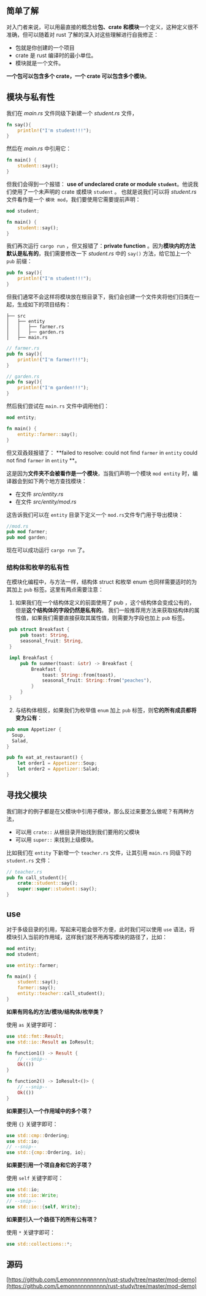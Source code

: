 ## 简单了解

对入门者来说，可以用最直接的概念给**包、crate 和模块**一个定义，这种定义很不准确，但可以随着对 rust 了解的深入对这些理解进行自我修正：
- 包就是你创建的一个项目
- crate 是 rust 编译时的最小单位。
- 模块就是一个文件。

**一个包可以包含多个 crate，一个 crate 可以包含多个模块**。

## 模块与私有性

我们在 *main.rs* 文件同级下新建一个 *student.rs* 文件，

```rust
fn say(){
    println!("I'm student!!!");
}
```

然后在 *main.rs* 中引用它：

```rust
fn main() {
    student::say();
}
```

但我们会得到一个报错： **use of undeclared crate or module `student`**。他说我们使用了一个未声明的 crate 或模块 `student` 。 也就是说我们可以将 *student.rs* 文件看作是一个 `模块 mod`，我们要使用它需要提前声明：

```rust
mod student;

fn main() {
    student::say();
}
```

我们再次运行 `cargo run` ，但又报错了：**private function** 。因为**模块内的方法默认是私有的**，我们需要修改一下 *student.rs* 中的 `say()` 方法，给它加上一个 `pub` 前缀：

```rust
pub fn say(){
    println!("I'm student!!!");
}
```

但我们通常不会这样将模块放在根目录下，我们会创建一个文件夹将他们归类在一起，生成如下的项目结构：

```
├── src
│   ├── entity
│   │   ├── farmer.rs
│   │   ├── garden.rs
│   ├── main.rs
```

```rust
// farmer.rs
pub fn say(){
    println!("I'm farmer!!!");
}
```

```rust
// garden.rs
pub fn say(){
    println!("I'm garden!!!");
}
```

然后我们尝试在 `main.rs` 文件中调用他们：

```rust
mod entity;

fn main() {
    entity::farmer::say();
}
```

但又双叒叕报错了： **failed to resolve: could not find `farmer` in `entity`
could not find `farmer` in `entity` **。 

这是因为**文件夹不会被看作是一个模块**，当我们声明一个模块 `mod entity` 时，编译器会到如下两个地方查找模块：
- 在文件 *src/entity.rs*
- 在文件 *src/entity/mod.rs*

这告诉我们可以在 `entity` 目录下定义一个 `mod.rs`文件专门用于导出模块：

```rust
//mod.rs
pub mod farmer;
pub mod garden;
```

现在可以成功运行 `cargo run` 了。

### 结构体和枚举的私有性

在模块化编程中，与方法一样，结构体 struct 和枚举 enum 也同样需要适时的为其加上 `pub` 标签。这里有两点需要注意：

1. 如果我们在一个结构体定义的前面使用了 pub ，这个结构体会变成公有的，但是**这个结构体的字段仍然是私有的**。 我们一般推荐用方法来获取结构体的属性值，如果我们需要直接获取其属性值，则需要为字段也加上 `pub` 标签。

```rust
 pub struct Breakfast {
     pub toast: String,
     seasonal_fruit: String,
 }

 impl Breakfast {
     pub fn summer(toast: &str) -> Breakfast {
         Breakfast {
             toast: String::from(toast),
             seasonal_fruit: String::from("peaches"),
         }
     }
 }
```

2. 与结构体相反，如果我们为枚举值 `enum` 加上 `pub` 标签，则**它的所有成员都将变为公有**：

```rust
pub enum Appetizer {
  Soup,
  Salad,
}

pub fn eat_at_restaurant() {
    let order1 = Appetizer::Soup;
    let order2 = Appetizer::Salad;
}
```


## 寻找父模块

我们刚才的例子都是在父模块中引用子模块，那么反过来要怎么做呢？有两种方法，
- 可以用 `crate::` 从根目录开始找到我们要用的父模块
- 可以用 `super::` 来找到上级模块。

比如我们在 `entity` 下新增一个 `teacher.rs` 文件，让其引用 `main.rs` 同级下的 `student.rs` 文件：

```rust
// teacher.rs
pub fn call_student(){
    crate::student::say();
    super::super::student::say();
}
```

## use

对于多级目录的引用，写起来可能会很不方便，此时我们可以使用 `use` 语法，将模块引入当前的作用域，这样我们就不用再写模块的路径了，比如：

```rust
mod entity;
mod student;

use entity::farmer;

fn main() {
    student::say();
    farmer::say();
    entity::teacher::call_student();
}
```

**如果有同名的方法/模块/结构体/枚举类？**

使用 `as` 关键字即可：

```rust
use std::fmt::Result;
use std::io::Result as IoResult;

fn function1() -> Result {
    // --snip--
    Ok(())
}

fn function2() -> IoResult<()> {
    // --snip--
    Ok(())
}
```

**如果要引入一个作用域中的多个项？**

使用 `{}` 关键字即可：

```rust
use std::cmp::Ordering;
use std::io;
// --snip--
use std::{cmp::Ordering, io};
```

**如果要引用一个项自身和它的子项？**

使用 `self` 关键字即可：

```rust
use std::io;
use std::io::Write;
// --snip--
use std::io::{self, Write};
```

**如果要引入一个路径下的所有公有项？**

使用 `*` 关键字即可：

```rust
use std::collections::*;
```


## 源码

[https://github.com/Lemonnnnnnnnnnn/rust-study/tree/master/mod-demo](https://github.com/Lemonnnnnnnnnnn/rust-study/tree/master/mod-demo)